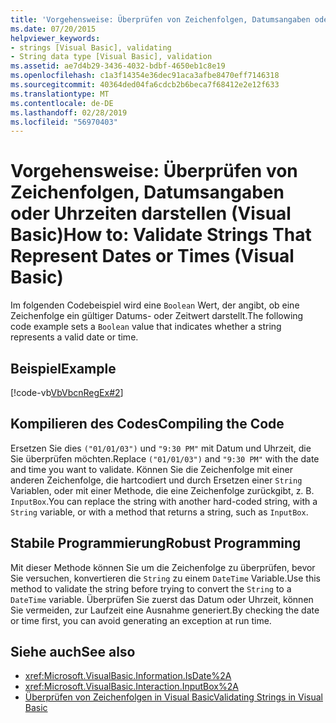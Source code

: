 ```yaml
---
title: 'Vorgehensweise: Überprüfen von Zeichenfolgen, Datumsangaben oder Uhrzeiten darstellen (Visual Basic)'
ms.date: 07/20/2015
helpviewer_keywords:
- strings [Visual Basic], validating
- String data type [Visual Basic], validation
ms.assetid: ae7d4b29-3436-4032-bdbf-4650eb1c8e19
ms.openlocfilehash: c1a3f14354e36dec91aca3afbe8470eff7146318
ms.sourcegitcommit: 40364ded04fa6cdcb2b6beca7f68412e2e12f633
ms.translationtype: MT
ms.contentlocale: de-DE
ms.lasthandoff: 02/28/2019
ms.locfileid: "56970403"
---
```

# <a name="how-to-validate-strings-that-represent-dates-or-times-visual-basic"></a><span data-ttu-id="88fdd-102">Vorgehensweise: Überprüfen von Zeichenfolgen, Datumsangaben oder Uhrzeiten darstellen (Visual Basic)</span><span class="sxs-lookup"><span data-stu-id="88fdd-102">How to: Validate Strings That Represent Dates or Times (Visual Basic)</span></span>
<span data-ttu-id="88fdd-103">Im folgenden Codebeispiel wird eine `Boolean` Wert, der angibt, ob eine Zeichenfolge ein gültiger Datums- oder Zeitwert darstellt.</span><span class="sxs-lookup"><span data-stu-id="88fdd-103">The following code example sets a `Boolean` value that indicates whether a string represents a valid date or time.</span></span>  
  
## <a name="example"></a><span data-ttu-id="88fdd-104">Beispiel</span><span class="sxs-lookup"><span data-stu-id="88fdd-104">Example</span></span>  
 [!code-vb[VbVbcnRegEx#2](~/samples/snippets/visualbasic/VS_Snippets_VBCSharp/VbVbcnRegEx/VB/Class1.vb#2)]  
  
## <a name="compiling-the-code"></a><span data-ttu-id="88fdd-105">Kompilieren des Codes</span><span class="sxs-lookup"><span data-stu-id="88fdd-105">Compiling the Code</span></span>  
 <span data-ttu-id="88fdd-106">Ersetzen Sie dies `("01/01/03")` und `"9:30 PM"` mit Datum und Uhrzeit, die Sie überprüfen möchten.</span><span class="sxs-lookup"><span data-stu-id="88fdd-106">Replace `("01/01/03")` and `"9:30 PM"` with the date and time you want to validate.</span></span> <span data-ttu-id="88fdd-107">Können Sie die Zeichenfolge mit einer anderen Zeichenfolge, die hartcodiert und durch Ersetzen einer `String` Variablen, oder mit einer Methode, die eine Zeichenfolge zurückgibt, z. B. `InputBox`.</span><span class="sxs-lookup"><span data-stu-id="88fdd-107">You can replace the string with another hard-coded string, with a `String` variable, or with a method that returns a string, such as `InputBox`.</span></span>  
  
## <a name="robust-programming"></a><span data-ttu-id="88fdd-108">Stabile Programmierung</span><span class="sxs-lookup"><span data-stu-id="88fdd-108">Robust Programming</span></span>  
 <span data-ttu-id="88fdd-109">Mit dieser Methode können Sie um die Zeichenfolge zu überprüfen, bevor Sie versuchen, konvertieren die `String` zu einem `DateTime` Variable.</span><span class="sxs-lookup"><span data-stu-id="88fdd-109">Use this method to validate the string before trying to convert the `String` to a `DateTime` variable.</span></span> <span data-ttu-id="88fdd-110">Überprüfen Sie zuerst das Datum oder Uhrzeit, können Sie vermeiden, zur Laufzeit eine Ausnahme generiert.</span><span class="sxs-lookup"><span data-stu-id="88fdd-110">By checking the date or time first, you can avoid generating an exception at run time.</span></span>  
  
## <a name="see-also"></a><span data-ttu-id="88fdd-111">Siehe auch</span><span class="sxs-lookup"><span data-stu-id="88fdd-111">See also</span></span>
- <xref:Microsoft.VisualBasic.Information.IsDate%2A>
- <xref:Microsoft.VisualBasic.Interaction.InputBox%2A>
- [<span data-ttu-id="88fdd-112">Überprüfen von Zeichenfolgen in Visual Basic</span><span class="sxs-lookup"><span data-stu-id="88fdd-112">Validating Strings in Visual Basic</span></span>](../../../../visual-basic/programming-guide/language-features/strings/validating-strings.md)
